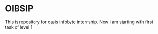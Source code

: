 # OIBSIP
This is repository for oasis infobyte internship.
Now i am starting with first task of level 1
